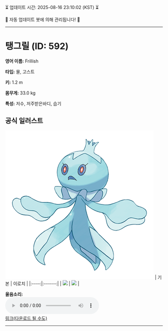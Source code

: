
⏳ 업데이트 시간: 2025-08-16 23:10:02 (KST) ⏳

🤖 자동 업데이트 봇에 의해 관리됩니다! 🤖

---

# 탱그릴 (ID: 592)
**영어 이름:** Frillish

**타입:** 물, 고스트

**키:** 1.2 m

**몸무게:** 33.0 kg

**특성:** 저수, 저주받은바디, 습기

## 공식 일러스트
![](https://raw.githubusercontent.com/PokeAPI/sprites/master/sprites/pokemon/other/official-artwork/592.png)
| 기본 | 이로치 |
|:----:|:------:|
| <img src="http://play.pokemonshowdown.com/sprites/ani/frillish.gif" width="200"> | <img src="http://play.pokemonshowdown.com/sprites/ani-shiny/frillish.gif" width="200"> |

**울음소리:**<br><audio controls src="https://raw.githubusercontent.com/PokeAPI/cries/main/cries/pokemon/latest/592.ogg"></audio><br> [링크(다운로드 될 수도)](https://raw.githubusercontent.com/PokeAPI/cries/main/cries/pokemon/latest/592.ogg)


---
